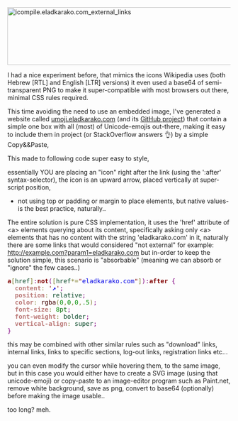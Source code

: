 <!--more-->


<img src="https://icompile.eladkarako.com/_uploads/2016/01/icompile.eladkarako.com_external_links.jpg" alt="icompile.eladkarako.com_external_links" width="823" height="130" class="alignnone size-full wp-image-4403" />

I had a nice experiment before, that mimics the icons Wikipedia uses (both Hebrew [RTL] and English [LTR] versions) it even used a base64 of semi-transparent PNG to make it super-compatible with most browsers out there, minimal CSS rules required.

This time avoiding the need to use an embedded image, I've generated a website called <a href="http://umoji.eladkarako.com/" target="_blank">umoji.eladkarako.com</a> (and its <a href="http://www.github.com/eladkarako/umoji.eladkarako.com/" target="_blank">GitHub project</a>) that contain a simple one box with all (most) of Unicode-emojis out-there, making it easy to include them in project (or StackOverflow answers &#x1f44c;) by a simple Copy&&Paste,

This made to following code super easy to style,

essentially YOU are placing an "icon" right after the link (using the ':after' syntax-selector),
the icon is an upward arrow, placed vertically at super-script position,
- not using top or padding or margin to place elements, but native values- is the best practice, naturally..

The entire solution is pure CSS implementation, it uses the 'href' attribute of &lt;a&gt; elements querying about its content, specifically asking only &lt;a&gt; elements that has no content with the string 'eladkarako.com' in it,
naturally there are some links that would considered "not external" for example:
http://example.com?param1=eladkarako.com but in-order to keep the solution simple, this scenario is "absorbable" (meaning we can absorb or "ignore" the few cases..)


<pre><span style='color:#800000; font-weight:bold; '>a</span><span style='color:#808030; '>[</span><span style='color:#074726; '>href</span><span style='color:#808030; '>]</span><span style='color:#800080; '>:</span><span style='color:#800000; font-weight:bold; '>not</span><span style='color:#800080; '>(</span><span style='color:#808030; '>[</span><span style='color:#074726; '>href</span><span style='color:#808030; '>*=</span><span style='color:#800000; '>"</span><span style='color:#0000e6; '>eladkarako.com</span><span style='color:#800000; '>"</span><span style='color:#808030; '>]</span><span style='color:#800080; '>)</span><span style='color:#800080; '>:</span><span style='color:#800000; font-weight:bold; '>after</span> <span style='color:#800080; '>{</span>
  <span style='color:#bb7977; font-weight:bold; '>content</span><span style='color:#808030; '>:</span> <span style='color:#800000; '>'</span><span style='font-weight:bolder;color:#0000e6; '>↗</span><span style='color:#800000; '>'</span><span style='color:#800080; '>;</span>
  <span style='color:#bb7977; font-weight:bold; '>position</span><span style='color:#808030; '>:</span> <span style='color:#074726; '>relative</span><span style='color:#800080; '>;</span>
  <span style='color:#bb7977; font-weight:bold; '>color</span><span style='color:#808030; '>:</span> <span style='color:#400000; '>rgba</span><span style='color:#808030; '>(</span><span style='color:#008c00; '>0</span><span style='color:#808030; '>,</span><span style='color:#008c00; '>0</span><span style='color:#808030; '>,</span><span style='color:#008c00; '>0</span><span style='color:#808030; '>,</span><span style='color:#008c00; '>.5</span><span style='color:#808030; '>)</span><span style='color:#800080; '>;</span>
  <span style='color:#bb7977; font-weight:bold; '>font-size</span><span style='color:#808030; '>:</span> <span style='color:#008c00; '>8</span><span style='color:#006600; '>pt</span><span style='color:#800080; '>;</span>
  <span style='color:#bb7977; font-weight:bold; '>font-weight</span><span style='color:#808030; '>:</span> <span style='color:#074726; '>bolder</span><span style='color:#800080; '>;</span>
  <span style='color:#bb7977; font-weight:bold; '>vertical-align</span><span style='color:#808030; '>:</span> <span style='color:#074726; '>super</span><span style='color:#800080; '>;</span>
<span style='color:#800080; '>}</span>
</pre>

this may be combined with other similar rules such as "download" links, internal links, links to specific sections, log-out links, registration links etc...

you can even modify the cursor while hovering them, to the same image,
but in this case you would either have to create a SVG image (using that unicode-emoji) or copy-paste to an image-editor program such as Paint.net, remove white background, save as png, convert to base64 (optionally) before making the image usable.. 

too long? meh.